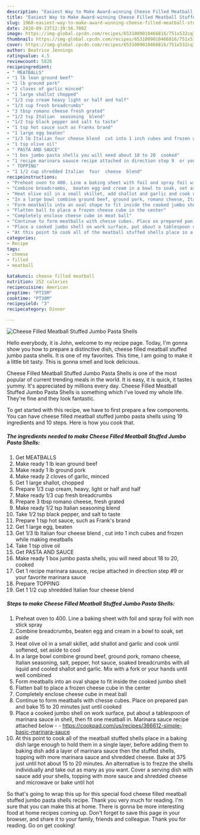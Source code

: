 ```yaml
---
description: "Easiest Way to Make Award-winning Cheese Filled Meatball Stuffed Jumbo Pasta Shells"
title: "Easiest Way to Make Award-winning Cheese Filled Meatball Stuffed Jumbo Pasta Shells"
slug: 1968-easiest-way-to-make-award-winning-cheese-filled-meatball-stuffed-jumbo-pasta-shells
date: 2020-09-23T12:39:56.700Z
image: https://img-global.cpcdn.com/recipes/6531009010466816/751x532cq70/cheese-filled-meatball-stuffed-jumbo-pasta-shells-recipe-main-photo.jpg
thumbnail: https://img-global.cpcdn.com/recipes/6531009010466816/751x532cq70/cheese-filled-meatball-stuffed-jumbo-pasta-shells-recipe-main-photo.jpg
cover: https://img-global.cpcdn.com/recipes/6531009010466816/751x532cq70/cheese-filled-meatball-stuffed-jumbo-pasta-shells-recipe-main-photo.jpg
author: Beatrice Jennings
ratingvalue: 4.5
reviewcount: 5826
recipeingredient:
- " MEATBALLS"
- "1 lb lean ground beef"
- "1 lb ground pork"
- "2 cloves of garlic minced"
- "1 large shallot chopped"
- "1/3 cup cream heavy light or half and half"
- "1/3 cup fresh breadcrumbs"
- "3 tbsp romano cheese fresh grated"
- "1/2 tsp Italian  seasoning  blend"
- "1/2 tsp black pepper and salt to taste"
- "1 tsp hot sauce such as Franks brand"
- "1 large egg beaten"
- "1/3 lb Italian four cheese blend  cut into 1 inch cubes and frozen while making meatballs"
- "1 tsp olive oil"
- " PASTA AND SAUCE"
- "1 box jumbo pasta shells you will need about 18 to 20  cooked"
- "1 recipe marinara sauuce recipe attached in direction step 9  or your favorite marinara sauce"
- " TOPPING"
- "1 1/2 cup shredded Italian  four  cheese  blend"
recipeinstructions:
- "Preheat oven to 400. Line a baking sheet with foil and spray foil with non stick spray"
- "Combine breadcrumbs,  beaten egg and cream in a bowl to soak, set aside"
- "Heat olive oil in a small skillet, add shallot and garlic and cook until softened, set aside to cool"
- "In a large bowl combine ground beef, ground pork, romano cheese, Italian seasoning, salt, pepper, hot sauce, soaked breadcrumbs with all liquid and cooled shallot and garlic. Mix with a fork or your hands until well combined"
- "Form meatballs into an oval shape to fit inside the cooked jumbo shell"
- "Flatten ball to place a frozen cheese cube in the center"
- "Completely enclose cheese cube in meat ball"
- "Continue to form meatballs with chesse cubes. Place on prepared pan and bake 15 to 20 minutes just until cooked"
- "Place a cooked jumbo shell on work surface, put about a tablespoon of marinara sauce in shell, then fit one meatball in. Marinara sauce recipe attached below  https://cookpad.com/us/recipes/366612-simple-basic-marinara-sauce"
- "At this point to cook all of the meatball stuffed shells place in a baking dish large enough to hold them in a single layer, before adding them to baking dish add a layer of marinara sauce then the stuffed shells, topping with more marinara sauce and shredded cheese. Bake at 375 just until hot about 15 to 20 minutes. An alternative is to frezze the shells individually and take out as many as you want. Cover a serving dish with sauce add your shells, topping with more sauce and shredded cheese and microwave or bake until hot"
categories:
- Recipe
tags:
- cheese
- filled
- meatball

katakunci: cheese filled meatball 
nutrition: 252 calories
recipecuisine: American
preptime: "PT15M"
cooktime: "PT30M"
recipeyield: "3"
recipecategory: Dinner

---
```



![Cheese Filled Meatball Stuffed Jumbo Pasta Shells](https://img-global.cpcdn.com/recipes/6531009010466816/751x532cq70/cheese-filled-meatball-stuffed-jumbo-pasta-shells-recipe-main-photo.jpg)

Hello everybody, it is John, welcome to my recipe page. Today, I'm gonna show you how to prepare a distinctive dish, cheese filled meatball stuffed jumbo pasta shells. It is one of my favorites. This time, I am going to make it a little bit tasty. This is gonna smell and look delicious.

Cheese Filled Meatball Stuffed Jumbo Pasta Shells is one of the most popular of current trending meals in the world. It is easy, it is quick, it tastes yummy. It's appreciated by millions every day. Cheese Filled Meatball Stuffed Jumbo Pasta Shells is something which I've loved my whole life. They're fine and they look fantastic.




To get started with this recipe, we have to first prepare a few components. You can have cheese filled meatball stuffed jumbo pasta shells using 19 ingredients and 10 steps. Here is how you cook that.

<!--inarticleads1-->

##### The ingredients needed to make Cheese Filled Meatball Stuffed Jumbo Pasta Shells:

1. Get  MEATBALLS
1. Make ready 1 lb lean ground beef
1. Make ready 1 lb ground pork
1. Make ready 2 cloves of garlic, minced
1. Get 1 large shallot, chopped
1. Prepare 1/3 cup cream, heavy, light or half and half
1. Make ready 1/3 cup fresh breadcrumbs
1. Prepare 3 tbsp romano cheese, fresh grated
1. Make ready 1/2 tsp Italian  seasoning  blend
1. Take 1/2 tsp black pepper, and salt to taste
1. Prepare 1 tsp hot sauce, such as Frank&#39;s brand
1. Get 1 large egg, beaten
1. Get 1/3 lb Italian four cheese blend , cut into 1 inch cubes and frozen while making meatballs
1. Take 1 tsp olive oil
1. Get  PASTA AND SAUCE
1. Make ready 1 box jumbo pasta shells, you will need about 18 to 20,  cooked
1. Get 1 recipe marinara sauuce, recipe attached in direction step #9  or your favorite marinara sauce
1. Prepare  TOPPING
1. Get 1 1/2 cup shredded Italian  four  cheese  blend




<!--inarticleads2-->

##### Steps to make Cheese Filled Meatball Stuffed Jumbo Pasta Shells:

1. Preheat oven to 400. Line a baking sheet with foil and spray foil with non stick spray
1. Combine breadcrumbs,  beaten egg and cream in a bowl to soak, set aside
1. Heat olive oil in a small skillet, add shallot and garlic and cook until softened, set aside to cool
1. In a large bowl combine ground beef, ground pork, romano cheese, Italian seasoning, salt, pepper, hot sauce, soaked breadcrumbs with all liquid and cooled shallot and garlic. Mix with a fork or your hands until well combined
1. Form meatballs into an oval shape to fit inside the cooked jumbo shell
1. Flatten ball to place a frozen cheese cube in the center
1. Completely enclose cheese cube in meat ball
1. Continue to form meatballs with chesse cubes. Place on prepared pan and bake 15 to 20 minutes just until cooked
1. Place a cooked jumbo shell on work surface, put about a tablespoon of marinara sauce in shell, then fit one meatball in. Marinara sauce recipe attached below -  - https://cookpad.com/us/recipes/366612-simple-basic-marinara-sauce
1. At this point to cook all of the meatball stuffed shells place in a baking dish large enough to hold them in a single layer, before adding them to baking dish add a layer of marinara sauce then the stuffed shells, topping with more marinara sauce and shredded cheese. Bake at 375 just until hot about 15 to 20 minutes. An alternative is to frezze the shells individually and take out as many as you want. Cover a serving dish with sauce add your shells, topping with more sauce and shredded cheese and microwave or bake until hot




So that's going to wrap this up for this special food cheese filled meatball stuffed jumbo pasta shells recipe. Thank you very much for reading. I'm sure that you can make this at home. There is gonna be more interesting food at home recipes coming up. Don't forget to save this page in your browser, and share it to your family, friends and colleague. Thank you for reading. Go on get cooking!
